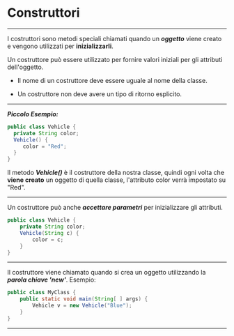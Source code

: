 # Construttori
***

I costruttori sono metodi speciali chiamati quando
un _**oggetto**_  viene creato e vengono utilizzati per **inizializzarli**.

Un costruttore può essere utilizzato per fornire valori iniziali per gli attributi dell'oggetto.

- Il nome di un costruttore deve essere uguale al nome della classe.

- Un costruttore non deve avere un tipo di ritorno esplicito.

***
***Piccolo Esempio:***
``` Java
public class Vehicle {
  private String color;
  Vehicle() {
     color = "Red";
  }
}
```
Il metodo **_Vehicle()_** è il costruttore della nostra classe,
quindi ogni volta che **viene creato** un oggetto di quella classe,
l'attributo color verrà impostato su "Red".
***
Un costruttore può anche _**accettare parametri**_ per inizializzare gli attributi.

```Java
public class Vehicle {
    private String color;
    Vehicle(String c) {
        color = c;
    }
}
```
***
Il costruttore viene chiamato quando si crea un oggetto utilizzando la _**parola chiave 'new'**_.
Esempio:
```Java
public class MyClass {
    public static void main(String[ ] args) {
        Vehicle v = new Vehicle("Blue");
    }
}
```
***
